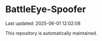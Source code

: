 # BattleEye-Spoofer

Last updated: 2025-06-01 12:02:08

This repository is automatically maintained.
